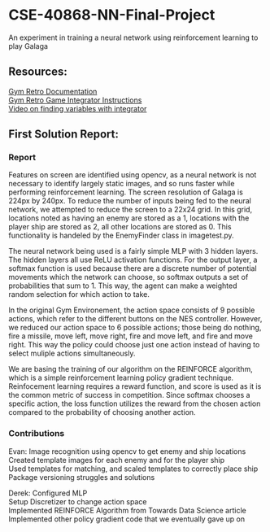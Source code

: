 # CSE-40868-NN-Final-Project
An experiment in training a neural network using reinforcement learning to play Galaga

## Resources:
[Gym Retro Documentation](https://retro.readthedocs.io/en/latest/index.html)  
[Gym Retro Game Integrator Instructions](https://retro.readthedocs.io/en/latest/integration.html)  
[Video on finding variables with integrator](https://www.youtube.com/watch?v=lPYWaUAq_dY)  

## First Solution Report:

### Report
Features on screen are identified using opencv, as a neural network is not necessary to identify largely static images, and so runs faster while performing reinforcement learning. The screen resolution of Galaga is 224px by 240px. To reduce the number of inputs being fed to the neural network, we attempted to reduce the screen to a 22x24 grid. In this grid, locations noted as having an enemy are stored as a 1, locations with the player ship are stored as 2, all other locations are stored as 0. This functionality is handeled by the EnemyFinder class in imagetest.py. 

The neural network being used is a fairly simple MLP with 3 hidden layers. The hidden layers all use ReLU activation functions. For the output layer, a softmax function is used because there are a discrete number of potential movements which the network can choose, so softmax outputs a set of probabilities that sum to 1. This way, the agent can make a weighted random selection for which action to take.

In the original Gym Environement, the action space consists of 9 possible actions, which refer to the different buttons on the NES controller. However, we reduced our action space to 6 possible actions; those being do nothing, fire a missile, move left, move right, fire and move left, and fire and move right. This way the policy could choose just one action instead of having to select muliple actions simultaneously.

We are basing the training of our algorithm on the REINFORCE algorithm, which is a simple reinforcement learning policy gradient technique. Reinfocement learning requires a reward function, and score is used as it is the common metric of success in competition. Since softmax chooses a specific action, the loss function utilizes the reward from the chosen action compared to the probability of choosing another action.

### Contributions
Evan: Image recognition using opencv to get enemy and ship locations  
Created template images for each enemy and for the player ship  
Used templates for matching, and scaled templates to correctly place ship  
Package versioning struggles and solutions  

Derek: Configured MLP  
Setup Discretizer to change action space  
Implemented REINFORCE Algorithm from Towards Data Science article  
Implemented other policy gradient code that we eventually gave up on  
